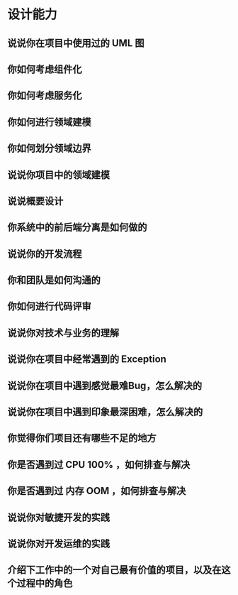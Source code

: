 # 设计能力

## 说说你在项目中使用过的 UML 图

## 你如何考虑组件化

## 你如何考虑服务化

## 你如何进行领域建模

## 你如何划分领域边界

## 说说你项目中的领域建模

## 说说概要设计

## 你系统中的前后端分离是如何做的

## 说说你的开发流程

## 你和团队是如何沟通的

## 你如何进行代码评审

## 说说你对技术与业务的理解

## 说说你在项目中经常遇到的 Exception

## 说说你在项目中遇到感觉最难Bug，怎么解决的

## 说说你在项目中遇到印象最深困难，怎么解决的

## 你觉得你们项目还有哪些不足的地方

## 你是否遇到过 CPU 100% ，如何排查与解决

## 你是否遇到过 内存 OOM ，如何排查与解决

## 说说你对敏捷开发的实践

## 说说你对开发运维的实践

## 介绍下工作中的一个对自己最有价值的项目，以及在这个过程中的角色